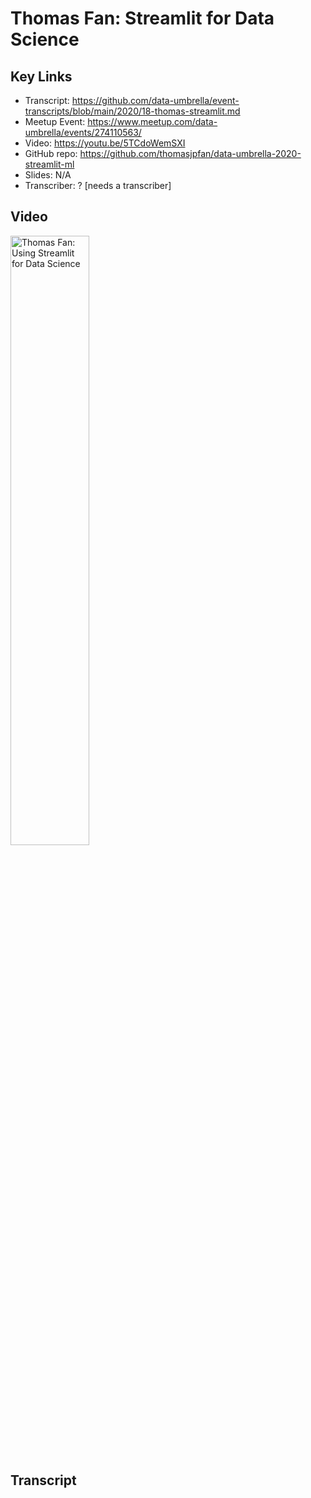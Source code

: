 # Thomas Fan: Streamlit for Data Science

## Key Links
- Transcript:  https://github.com/data-umbrella/event-transcripts/blob/main/2020/18-thomas-streamlit.md
- Meetup Event:  https://www.meetup.com/data-umbrella/events/274110563/
- Video:   https://youtu.be/5TCdoWemSXI  
- GitHub repo:  https://github.com/thomasjpfan/data-umbrella-2020-streamlit-ml
- Slides:  N/A
- Transcriber:  ? [needs a transcriber]


## Video

<a href="http://www.youtube.com/watch?feature=player_embedded&v=5TCdoWemSXI" target="_blank"><img src="http://   .jpg" 
alt="Thomas Fan: Using Streamlit for Data Science" width="50%" /></a>

## Transcript
